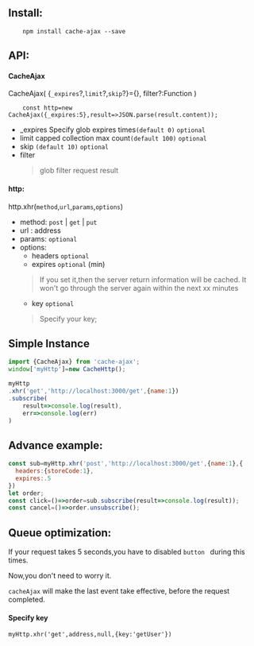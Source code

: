 Install:
---
        npm install cache-ajax --save

API:
---
#### CacheAjax
CacheAjax(
    {`_expires`?,`limit`?,`skip`?}={},
    filter?:Function<any>
)
        
        const http=new CacheAjax({_expires:5},result=>JSON.parse(result.content));

- _expires Specify glob expires times`(default 0)` `optional`
- limit capped collection max count`(default 100)` `optional`
- skip `(default 10)` `optional`
- filter
    >glob filter request result


#### http:
http.xhr(`method`,`url`,`params`,`options`)
- method: `post` | `get` | `put`
- url : address
- params: `optional`
- options:
    - headers `optional`
    - expires `optional` (min)
    > If you set it,then the server return information will be cached.
    It won't go through the server again within the next xx minutes
    - key `optional`
    > Specify your key;
    
Simple Instance
---
```js
import {CacheAjax} from 'cache-ajax';
window['myHttp']=new CacheHttp();

myHttp
.xhr('get','http://localhost:3000/get',{name:1})
.subscribe(
    result=>console.log(result),
    err=>console.log(err)
)
```
Advance example:
---
```js
const sub=myHttp.xhr('post','http://localhost:3000/get',{name:1},{
  headers:{storeCode:1},
  expires:.5
})
let order;
const click=()=>order=sub.subscribe(result=>console.log(result));
const cancel=()=>order.unsubscribe();
```

Queue optimization:
---
If your request takes 5 seconds,you have to disabled `button ` during this times.

Now,you don't need to worry it.

`cacheAjax` will make the last event take effective, before the request completed.

#### Specify key
```
myHttp.xhr('get',address,null,{key:'getUser'})
```
